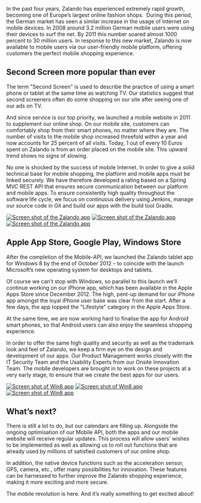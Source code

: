 <!--
.. title: An Introduction into Mobile at Zalando Technology
.. slug: an-introduction-into-mobile-at-zalando-technology
.. date: 2013-03-27 14:15:12
.. tags: android,ios,iphone,mobile,windows-8
.. author: Carsten Ernst
.. image: zalando-app_teaser.png
-->

In the past four years, Zalando has experienced extremely
rapid growth, becoming one of Europe’s largest online fashion shops.  During
this period, the German market has seen a similar increase in the usage of
Internet on mobile devices. In 2008 around 3.2 million German mobile users
were using their devices to surf the net. By 2011 this number soared almost
1000 percent to 30 million users. In response to this new market, Zalando is
now available to mobile users via our user-friendly mobile platform, offering
customers the perfect mobile shopping experience.

<!-- TEASER_END -->

## Second Screen more popular than ever
The term "Second Screen" is used to describe the practice of using a smart
phone or tablet at the same time as watching TV. Our statistics suggest that
second screeners often do some shopping on our site after seeing one of our
ads on TV.

And since service is our top priority, we launched a mobile website
in 2011 to supplement our online shop. On our mobile site, customers can
comfortably shop from their smart phones, no matter where they are. The number
of visits to the mobile shop increased threefold within a year and now
accounts for 25 percent of all visits. Today, 1 out of every 10 Euros spent on
Zalando is from an order placed on the mobile site. This upward trend shows no
signs of slowing.

No one is shocked by the success of mobile Internet. In
order to give a solid technical base for mobile shopping, the platform and
mobile apps must be linked securely. We have therefore developed a rating
based on a Spring MVC REST API that ensures secure communication between our
platform and mobile apps. To ensure consistently high quality throughout the
software life cycle, we focus on continuous delivery using Jenkins, manage our
source code in Git and build our apps with the build tool Gradle.

[![Screen shot of the Zalando app](/files/2013/03/Foto-28.03.13-13-30-48.png)](/files/2013/03/Foto-28.03.13-13-30-48.png)
[![Screen shot of the Zalando app](/files/2013/03/Foto-28.03.13-13-36-51.png)](/files/2013/03/Foto-28.03.13-13-36-51.png)
[![Screen shot of the Zalando app](/files/2013/03/Foto-28.03.13-13-36-28.png)](/files/2013/03/Foto-28.03.13-13-36-28.png)

## Apple App Store, Google Play, Windows Store
After the completion of the Mobile-API, we launched the Zalando tablet app for
Windows 8 by the end of October 2012 – to coincide with the launch Microsoft’s
new operating system for desktops and tablets.

Of course we can’t stop with
Windows, so parallel to this launch we’ll continue working on our iPhone app,
which has been available in the Apple Apps Store since December 2012. The
high, pent-up demand for our iPhone app amongst the loyal iPhone user base was
clear from the start. After a few days, the app topped the "Lifestyle"
category in the Apple Apps Store.

At the same time, we are now working hard to
finalise the app for Android smart phones, so that Android users can also
enjoy the seamless shopping experience.

In order to offer the same high
quality and security as well as the trademark look and feel of Zalando, we
keep a firm eye on the design and development of our apps. Our Product
Management works closely with the IT Security Team and the Usability Experts
from our Onsite Innovation Team. The mobile developers are brought in to work
on these projects at a very early stage, to ensure that we create the best
apps for our users.

[![Screen shot of Win8 app](/files/2013/03/Win8_1-1.png)](/files/2013/03/Win8_1-1.png)
[![Screen shot of Win8 app](/files/2013/03/Win8_3-1.png)](/files/2013/03/Win8_3-1.png)
[![Screen shot of Win8 app](/files/2013/03/Win8_2-1.png)](/files/2013/03/Win8_2-1.png)

## What’s next?
There is still a lot to do, but our calendars are filling up. Alongside the
ongoing optimisation of our Mobile API, both the apps and our mobile website
will receive regular updates. This process will allow users’ wishes to be
implemented as well as allowing us to roll out functions that are already used
by millions of satisfied customers of our online shop.

In addition, the native
device functions such as the acceleration sensor, GPS, camera, etc., offer
many possibilities for innovation. These features can be harnessed to further
improve the Zalando shopping experience, making it more exciting and more
secure.

The mobile revolution is here. And it’s really something to get excited about!

